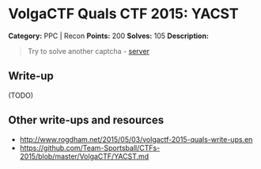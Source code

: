 # VolgaCTF Quals CTF 2015: YACST

**Category:** PPC | Recon
**Points:** 200
**Solves:** 105
**Description:**

> Try to solve another captcha - [server](http://yacst.2015.volgactf.ru/)

## Write-up

(TODO)

## Other write-ups and resources

* <http://www.rogdham.net/2015/05/03/volgactf-2015-quals-write-ups.en>
* <https://github.com/Team-Sportsball/CTFs-2015/blob/master/VolgaCTF/YACST.md>
